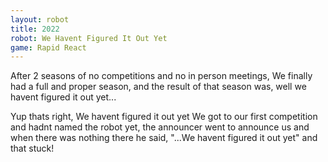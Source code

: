 ```yaml
---
layout: robot
title: 2022
robot: We Havent Figured It Out Yet
game: Rapid React
---
```


After 2 seasons of no competitions and no in person meetings, We finally had a full and proper season, and the result of that season was, well we havent figured it out yet... 

Yup thats right, We havent figured it out yet
We got to our first competition and hadnt named the robot yet, the announcer went to announce us and when there was nothing there he said, "...We havent figured it out yet" and that stuck!

